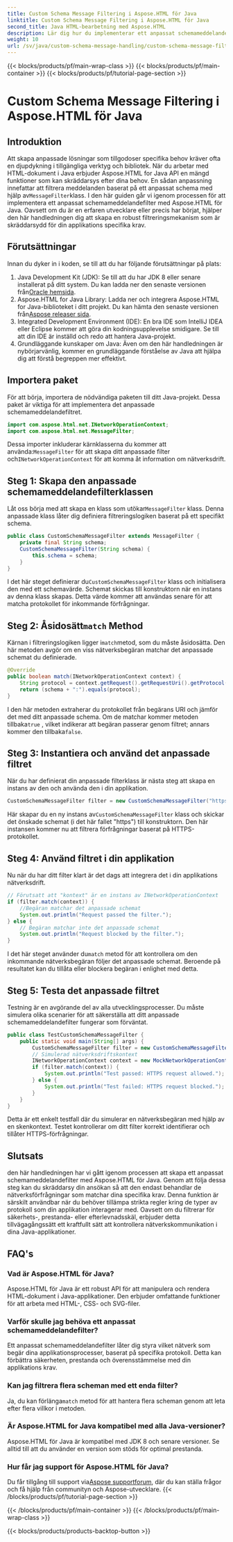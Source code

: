 ```yaml
---
title: Custom Schema Message Filtering i Aspose.HTML för Java
linktitle: Custom Schema Message Filtering i Aspose.HTML för Java
second_title: Java HTML-bearbetning med Aspose.HTML
description: Lär dig hur du implementerar ett anpassat schemameddelandefilter i Java med Aspose.HTML. Följ vår steg-för-steg-guide för en säker, skräddarsydd applikationsupplevelse.
weight: 10
url: /sv/java/custom-schema-message-handling/custom-schema-message-filter/
---
```


{{< blocks/products/pf/main-wrap-class >}}
{{< blocks/products/pf/main-container >}}
{{< blocks/products/pf/tutorial-page-section >}}

# Custom Schema Message Filtering i Aspose.HTML för Java

## Introduktion
 Att skapa anpassade lösningar som tillgodoser specifika behov kräver ofta en djupdykning i tillgängliga verktyg och bibliotek. När du arbetar med HTML-dokument i Java erbjuder Aspose.HTML for Java API en mängd funktioner som kan skräddarsys efter dina behov. En sådan anpassning innefattar att filtrera meddelanden baserat på ett anpassat schema med hjälp av`MessageFilter`klass. I den här guiden går vi igenom processen för att implementera ett anpassat schemameddelandefilter med Aspose.HTML för Java. Oavsett om du är en erfaren utvecklare eller precis har börjat, hjälper den här handledningen dig att skapa en robust filtreringsmekanism som är skräddarsydd för din applikations specifika krav.
## Förutsättningar
Innan du dyker in i koden, se till att du har följande förutsättningar på plats:
1.  Java Development Kit (JDK): Se till att du har JDK 8 eller senare installerat på ditt system. Du kan ladda ner den senaste versionen från[Oracle hemsida](https://www.oracle.com/java/technologies/javase-jdk11-downloads.html).
2.  Aspose.HTML for Java Library: Ladda ner och integrera Aspose.HTML for Java-biblioteket i ditt projekt. Du kan hämta den senaste versionen från[Aspose releaser sida](https://releases.aspose.com/html/java/).
3. Integrated Development Environment (IDE): En bra IDE som IntelliJ IDEA eller Eclipse kommer att göra din kodningsupplevelse smidigare. Se till att din IDE är inställd och redo att hantera Java-projekt.
4. Grundläggande kunskaper om Java: Även om den här handledningen är nybörjarvänlig, kommer en grundläggande förståelse av Java att hjälpa dig att förstå begreppen mer effektivt.
## Importera paket
För att börja, importera de nödvändiga paketen till ditt Java-projekt. Dessa paket är viktiga för att implementera det anpassade schemameddelandefiltret.
```java
import com.aspose.html.net.INetworkOperationContext;
import com.aspose.html.net.MessageFilter;
```
 Dessa importer inkluderar kärnklasserna du kommer att använda:`MessageFilter` för att skapa ditt anpassade filter och`INetworkOperationContext` för att komma åt information om nätverksdrift.
## Steg 1: Skapa den anpassade schemameddelandefilterklassen
 Låt oss börja med att skapa en klass som utökar`MessageFilter` klass. Denna anpassade klass låter dig definiera filtreringslogiken baserat på ett specifikt schema.
```java
public class CustomSchemaMessageFilter extends MessageFilter {
    private final String schema;
    CustomSchemaMessageFilter(String schema) {
        this.schema = schema;
    }
}
```
 I det här steget definierar du`CustomSchemaMessageFilter` klass och initialisera den med ett schemavärde. Schemat skickas till konstruktorn när en instans av denna klass skapas. Detta värde kommer att användas senare för att matcha protokollet för inkommande förfrågningar.
##  Steg 2: Åsidosätt`match` Method
 Kärnan i filtreringslogiken ligger i`match`metod, som du måste åsidosätta. Den här metoden avgör om en viss nätverksbegäran matchar det anpassade schemat du definierade.
```java
@Override
public boolean match(INetworkOperationContext context) {
    String protocol = context.getRequest().getRequestUri().getProtocol();
    return (schema + ":").equals(protocol);
}
```
 I den här metoden extraherar du protokollet från begärans URI och jämför det med ditt anpassade schema. Om de matchar kommer metoden tillbaka`true` , vilket indikerar att begäran passerar genom filtret; annars kommer den tillbaka`false`.
## Steg 3: Instantiera och använd det anpassade filtret
När du har definierat din anpassade filterklass är nästa steg att skapa en instans av den och använda den i din applikation.
```java
CustomSchemaMessageFilter filter = new CustomSchemaMessageFilter("https");
```
 Här skapar du en ny instans av`CustomSchemaMessageFilter` klass och skickar det önskade schemat (i det här fallet "https") till konstruktorn. Den här instansen kommer nu att filtrera förfrågningar baserat på HTTPS-protokollet.
## Steg 4: Använd filtret i din applikation
Nu när du har ditt filter klart är det dags att integrera det i din applikations nätverksdrift.
```java
// Förutsatt att "kontext" är en instans av INetworkOperationContext
if (filter.match(context)) {
    //Begäran matchar det anpassade schemat
    System.out.println("Request passed the filter.");
} else {
    // Begäran matchar inte det anpassade schemat
    System.out.println("Request blocked by the filter.");
}
```
 I det här steget använder du`match` metod för att kontrollera om den inkommande nätverksbegäran följer det anpassade schemat. Beroende på resultatet kan du tillåta eller blockera begäran i enlighet med detta.
## Steg 5: Testa det anpassade filtret
Testning är en avgörande del av alla utvecklingsprocesser. Du måste simulera olika scenarier för att säkerställa att ditt anpassade schemameddelandefilter fungerar som förväntat.
```java
public class TestCustomSchemaMessageFilter {
    public static void main(String[] args) {
        CustomSchemaMessageFilter filter = new CustomSchemaMessageFilter("https");
        // Simulerad nätverksdriftskontext
        INetworkOperationContext context = new MockNetworkOperationContext("https");
        if (filter.match(context)) {
            System.out.println("Test passed: HTTPS request allowed.");
        } else {
            System.out.println("Test failed: HTTPS request blocked.");
        }
    }
}
```
Detta är ett enkelt testfall där du simulerar en nätverksbegäran med hjälp av en skenkontext. Testet kontrollerar om ditt filter korrekt identifierar och tillåter HTTPS-förfrågningar.
## Slutsats
den här handledningen har vi gått igenom processen att skapa ett anpassat schemameddelandefilter med Aspose.HTML för Java. Genom att följa dessa steg kan du skräddarsy din ansökan så att den endast behandlar de nätverksförfrågningar som matchar dina specifika krav. Denna funktion är särskilt användbar när du behöver tillämpa strikta regler kring de typer av protokoll som din applikation interagerar med. Oavsett om du filtrerar för säkerhets-, prestanda- eller efterlevnadsskäl, erbjuder detta tillvägagångssätt ett kraftfullt sätt att kontrollera nätverkskommunikation i dina Java-applikationer.
## FAQ's
### Vad är Aspose.HTML för Java?
Aspose.HTML för Java är ett robust API för att manipulera och rendera HTML-dokument i Java-applikationer. Den erbjuder omfattande funktioner för att arbeta med HTML-, CSS- och SVG-filer.
### Varför skulle jag behöva ett anpassat schemameddelandefilter?
Ett anpassat schemameddelandefilter låter dig styra vilket nätverk som begär dina applikationsprocesser, baserat på specifika protokoll. Detta kan förbättra säkerheten, prestanda och överensstämmelse med din applikations krav.
### Kan jag filtrera flera scheman med ett enda filter?
 Ja, du kan förlänga`match` metod för att hantera flera scheman genom att leta efter flera villkor i metoden.
### Är Aspose.HTML for Java kompatibel med alla Java-versioner?
Aspose.HTML för Java är kompatibel med JDK 8 och senare versioner. Se alltid till att du använder en version som stöds för optimal prestanda.
### Hur får jag support för Aspose.HTML för Java?
 Du får tillgång till support via[Aspose supportforum](https://forum.aspose.com/c/html/29), där du kan ställa frågor och få hjälp från communityn och Aspose-utvecklare.
{{< /blocks/products/pf/tutorial-page-section >}}

{{< /blocks/products/pf/main-container >}}
{{< /blocks/products/pf/main-wrap-class >}}

{{< blocks/products/products-backtop-button >}}
